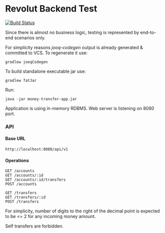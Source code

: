 Revolut Backend Test
=======

[![Build Status](https://travis-ci.com/hpple/revolut-backend-test.svg?branch=master)](https://travis-ci.com/hpple/revolut-backend-test)

Since there is almost no business logic, testing is represented by end-to-end scenarios only.

For simplicity reasons *jooq-codegen* output is already generated & committed to VCS. 
To regenerate it use:
```
gradlew jooqCodegen
```

To build standalone executable jar use:
```
gradlew fatJar
```

Run:
```
java -jar money-transfer-app.jar
```

Application is using in-memory RDBMS. Web server is listening on 8080 port.

### API ###
 
#### Base URL ####
``
http://localhost:8080/api/v1
``

#### Operations ####
```
GET /accounts
GET /accounts/:id
GET /accounts/:id/transfers
POST /accounts

GET /transfers
GET /transfers/:id
POST /transfers
```

For simplicity, number of digits to the right of the decimal point is expected to be <= 2 for any incoming money amount.
 
Self transfers are forbidden.
